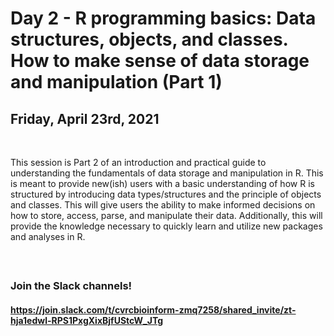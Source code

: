 

# Day 2 - R programming basics: Data structures, objects, and classes. How to make sense of data storage and manipulation (Part 1)
## Friday, April 23rd, 2021


<br>  


This session is Part 2 of an introduction and practical guide to understanding the fundamentals of data storage and manipulation in R. This is meant to provide new(ish) users with a basic understanding of how R is structured by introducing data types/structures and the principle of objects and classes. This will give users the ability to make informed decisions on how to store, access, parse, and manipulate their data. Additionally, this will provide the knowledge necessary to quickly learn and utilize new packages and analyses in R.

<br>

##

### Join the Slack channels! 
#### https://join.slack.com/t/cvrcbioinform-zmq7258/shared_invite/zt-hja1edwl-RPS1PxgXixBjfUStcW_JTg
